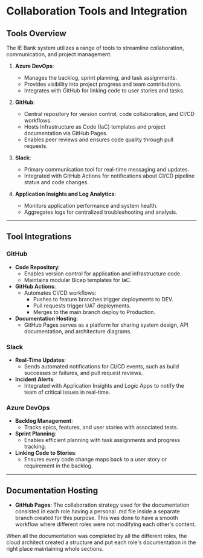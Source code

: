 # Collaboration Tools and Integration

## Tools Overview

The IE Bank system utilizes a range of tools to streamline collaboration, communication, and project management:

1. **Azure DevOps**:
   - Manages the backlog, sprint planning, and task assignments.
   - Provides visibility into project progress and team contributions.
   - Integrates with GitHub for linking code to user stories and tasks.

2. **GitHub**:
   - Central repository for version control, code collaboration, and CI/CD workflows.
   - Hosts Infrastructure as Code (IaC) templates and project documentation via GitHub Pages.
   - Enables peer reviews and ensures code quality through pull requests.

3. **Slack**:
   - Primary communication tool for real-time messaging and updates.
   - Integrated with GitHub Actions for notifications about CI/CD pipeline status and code changes.

4. **Application Insights and Log Analytics**:
   - Monitors application performance and system health.
   - Aggregates logs for centralized troubleshooting and analysis.

---

## Tool Integrations

### GitHub
- **Code Repository**:
  - Enables version control for application and infrastructure code.
  - Maintains modular Bicep templates for IaC.
- **GitHub Actions**:
  - Automates CI/CD workflows:
    - Pushes to feature branches trigger deployments to DEV.
    - Pull requests trigger UAT deployments.
    - Merges to the main branch deploy to Production.
- **Documentation Hosting**:
  - GitHub Pages serves as a platform for sharing system design, API documentation, and architecture diagrams.

### Slack
- **Real-Time Updates**:
  - Sends automated notifications for CI/CD events, such as build successes or failures, and pull request reviews.
- **Incident Alerts**:
  - Integrated with Application Insights and Logic Apps to notify the team of critical issues in real-time.

### Azure DevOps
- **Backlog Management**:
  - Tracks epics, features, and user stories with associated tests.
- **Sprint Planning**:
  - Enables efficient planning with task assignments and progress tracking.
- **Linking Code to Stories**:
  - Ensures every code change maps back to a user story or requirement in the backlog.

---

## Documentation Hosting

- **GitHub Pages**:
The collaboration strategy used for the documentation consisted in each role having a personal .md file inside a separate branch created for this purpose. This was done to have a smooth workflow where different roles were not modifying each other's content.

When all the documentation was completed by all the different roles, the cloud architect created a structure and put each role's documentation in the right place maintaining whole sections.

